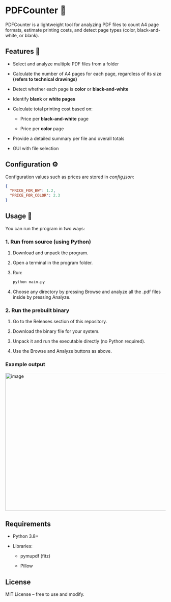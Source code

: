 # PDFCounter 📄

PDFCounter is a lightweight tool for analyzing PDF files to count A4 page formats, estimate printing costs, and detect page types (color, black-and-white, or blank).

## Features 📌
- Select and analyze multiple PDF files from a folder
  
- Calculate the number of A4 pages for each page, regardless of its size **(refers to technical drawings)**

- Detect whether each page is **color** or **black-and-white**

- Identify **blank** or **white pages**

- Calculate total printing cost based on:
  
  - Price per **black-and-white** page

  - Price per **color** page

- Provide a detailed summary per file and overall totals

- GUI with file selection

## Configuration ⚙️

Configuration values such as prices are stored in *config.json*:

```json
{
  "PRICE_FOR_BW": 1.2,
  "PRICE_FOR_COLOR": 2.3
}
```

## Usage 🚀

You can run the program in two ways:

### 1. Run from source (using Python)
1. Download and unpack the program.
   
2. Open a terminal in the program folder.
   
3. Run:
   ```bash
   python main.py

4. Choose any directory by pressing Browse and analyze all the .pdf files inside by pressing Analyze.

### 2. Run the prebuilt binary

1. Go to the Releases section of this repository.

2. Download the binary file for your system.

3. Unpack it and run the executable directly (no Python required).

4. Use the Browse and Analyze buttons as above.

### Example output

<img width="802" height="432" alt="image" src="https://github.com/user-attachments/assets/d46943aa-e5f5-45c0-a5e6-7e285c2a768f" />

## Requirements
- Python 3.8+

- Libraries:

  - pymupdf (fitz)

  - Pillow
 
## License

MIT License – free to use and modify.
